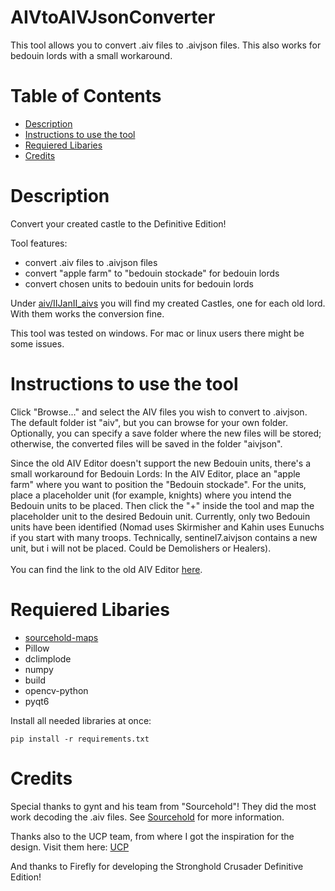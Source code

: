 # AIVtoAIVJsonConverter <!-- omit in toc -->
This tool allows you to convert .aiv files to .aivjson files. This also works for bedouin lords with a small workaround.

# Table of Contents <!-- omit in toc -->

- [Description](#description)
- [Instructions to use the tool](#instructions-to-use-the-tool)
- [Requiered Libaries](#requiered-libaries)
- [Credits](#credits)

# Description
Convert your created castle to the Definitive Edition!

Tool features:
- convert .aiv files to .aivjson files
- convert "apple farm" to "bedouin stockade" for bedouin lords
- convert chosen units to bedouin units for bedouin lords

Under [aiv/IIJanII_aivs](src/aiv/IIJanII_aivs) you will find my created Castles, one for each old lord. With them works the conversion fine.

This tool was tested on windows. For mac or linux users there might be some issues.

# Instructions to use the tool
Click "Browse..." and select the AIV files you wish to convert to .aivjson. The default folder ist "aiv", but you can browse for your own folder. Optionally, you can specify a save folder where the new files will be stored; otherwise, the converted files will be saved in the folder "aivjson".

Since the old AIV Editor doesn't support the new Bedouin units, there's a small workaround for Bedouin Lords: In the AIV Editor, place an "apple farm" where you want to position the "Bedouin stockade". For the units, place a placeholder unit (for example, knights) where you intend the Bedouin units to be placed. Then click the "+" inside the tool and map the placeholder unit to the desired Bedouin unit. Currently, only two Bedouin units have been identified (Nomad uses Skirmisher and Kahin uses Eunuchs if you start with many troops. Technically, sentinel7.aivjson contains a new unit, but i will not be placed. Could be Demolishers or Healers).<br><br>You can find the link to the old AIV Editor <a href='http://stronghold.heavengames.com/downloads/getfile.php?id=7534&dd=1&s=0d0177bca23f6e96037b2db2b895c38f'>here</a>.

# Requiered Libaries
- [sourcehold-maps](https://github.com/sourcehold/sourcehold-maps)
- Pillow
- dclimplode
- numpy
- build
- opencv-python
- pyqt6

Install all needed libraries at once:
```console
pip install -r requirements.txt
```
# Credits
Special thanks to gynt and his team from "Sourcehold"! They did the most work decoding the .aiv files. See [Sourcehold](https://github.com/sourcehold/sourcehold-maps) for more information.

Thanks also to the UCP team, from where I got the inspiration for the design. Visit them here: [UCP](https://unofficialcrusaderpatch.github.io)

And thanks to Firefly for developing the Stronghold Crusader Definitive Edition!
